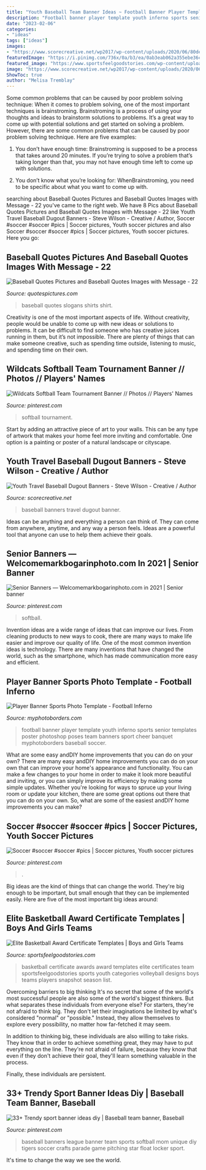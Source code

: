 ```yaml
---
title: "Youth Baseball Team Banner Ideas ~ Football Banner Player Template Youth Inferno Sports Senior Templates Poster Photoshop Poses Team Banners Sport Cheer Banquet Myphotoborders Baseball Soccer"
description: "Football banner player template youth inferno sports senior templates poster photoshop poses team banners sport cheer banquet myphotoborders baseball soccer"
date: "2023-02-06"
categories:
- "ideas"
tags: ["ideas"]
images:
- "https://www.scorecreative.net/wp2017/wp-content/uploads/2020/06/80de0593540187.5e679377d2a04.jpg"
featuredImage: "https://i.pinimg.com/736x/0a/b3/ea/0ab3eab062a355ebe36c86b81af52813.jpg"
featured_image: "https://www.sportsfeelgoodstories.com/wp-content/uploads/2017/03/newbbgrid.jpg"
image: "https://www.scorecreative.net/wp2017/wp-content/uploads/2020/06/80de0593540187.5e679377d2a04.jpg"
ShowToc: true
author: "Melisa Tremblay"
---
```



Some common problems that can be caused by poor problem solving technique:
When it comes to problem solving, one of the most important techniques is brainstroming. Brainstroming is a process of using your thoughts and ideas to brainstorm solutions to problems. It’s a great way to come up with potential solutions and get started on solving a problem. However, there are some common problems that can be caused by poor problem solving technique. Here are five examples:
1) You don’t have enough time: Brainstroming is supposed to be a process that takes around 20 minutes. If you’re trying to solve a problem that’s taking longer than that, you may not have enough time left to come up with solutions.

2) You don’t know what you’re looking for: WhenBrainstroming, you need to be specific about what you want to come up with.

	

		
searching about Baseball Quotes Pictures and Baseball Quotes Images with Message - 22 you've came to the right web. We have 8 Pics about Baseball Quotes Pictures and Baseball Quotes Images with Message - 22 like Youth Travel Baseball Dugout Banners - Steve Wilson - Creative / Author, Soccer #soccer #soccer #pics | Soccer pictures, Youth soccer pictures and also Soccer #soccer #soccer #pics | Soccer pictures, Youth soccer pictures. Here you go:
		
    
## Baseball Quotes Pictures And Baseball Quotes Images With Message - 22

<img loading=lazy src="http://quotespictures.com/wp-content/uploads/2013/11/best-baseball-slogans-quotes.jpg" onerror="this.onerror=null;this.src='https://tse1.mm.bing.net/th?id=OIP.qsj_a3ML5GoKZQI2PfgUdQHaEk&amp;pid=15.1';" alt="Baseball Quotes Pictures and Baseball Quotes Images with Message - 22">

_Source: quotespictures.com_

>baseball quotes slogans shirts shirt. 

	

Creativity is one of the most important aspects of life. Without creativity, people would be unable to come up with new ideas or solutions to problems. It can be difficult to find someone who has creative juices running in them, but it’s not impossible. There are plenty of things that can make someone creative, such as spending time outside, listening to music, and spending time on their own.

    
## Wildcats Softball Team Tournament Banner // Photos // Players&#039; Names

<img loading=lazy src="https://i.pinimg.com/736x/1d/98/9d/1d989d4752f9f5a7b18f9db060c5af99.jpg" onerror="this.onerror=null;this.src='https://tse4.mm.bing.net/th?id=OIP.EGzruAFKQcUMGqHqRxEG2QHaEK&amp;pid=15.1';" alt="Wildcats Softball Team Tournament Banner // Photos // Players&#039; Names">

_Source: pinterest.com_

>softball tournament. 

	

Start by adding an attractive piece of art to your walls. This can be any type of artwork that makes your home feel more inviting and comfortable. One option is a painting or poster of a natural landscape or cityscape.

    
## Youth Travel Baseball Dugout Banners - Steve Wilson - Creative / Author

<img loading=lazy src="https://www.scorecreative.net/wp2017/wp-content/uploads/2020/06/80de0593540187.5e679377d2a04.jpg" onerror="this.onerror=null;this.src='https://tse3.mm.bing.net/th?id=OIP.BaoWvOfhge18Z2L-5-IgPQHaEc&amp;pid=15.1';" alt="Youth Travel Baseball Dugout Banners - Steve Wilson - Creative / Author">

_Source: scorecreative.net_

>baseball banners travel dugout banner. 

	

Ideas can be anything and everything a person can think of. They can come from anywhere, anytime, and any way a person feels. Ideas are a powerful tool that anyone can use to help them achieve their goals.

    
## Senior Banners — Welcomemarkbogarinphoto.com In 2021 | Senior Banner

<img loading=lazy src="https://i.pinimg.com/736x/bb/3b/dc/bb3bdcbf93e96e11bcacf26bd468667b.jpg" onerror="this.onerror=null;this.src='https://tse1.mm.bing.net/th?id=OIP.uXO4olwFZab4fCNOeW3IaAHaJ3&amp;pid=15.1';" alt="Senior Banners — Welcomemarkbogarinphoto.com in 2021 | Senior banner">

_Source: pinterest.com_

>softball. 

	

Invention ideas are a wide range of ideas that can improve our lives. From cleaning products to new ways to cook, there are many ways to make life easier and improve our quality of life. One of the most common invention ideas is technology. There are many inventions that have changed the world, such as the smartphone, which has made communication more easy and efficient.

    
## Player Banner Sports Photo Template - Football Inferno

<img loading=lazy src="http://cdn3.bigcommerce.com/s-jdhnct1/products/461/images/1232/football_inferno_48x72_banner__75023.1462976600.500.625.jpg?c=2" onerror="this.onerror=null;this.src='https://tse1.mm.bing.net/th?id=OIP.EpE08JquxTvRl3lCxv1mogAAAA&amp;pid=15.1';" alt="Player Banner Sports Photo Template - Football Inferno">

_Source: myphotoborders.com_

>football banner player template youth inferno sports senior templates poster photoshop poses team banners sport cheer banquet myphotoborders baseball soccer. 

	

What are some easy andDIY home improvements that you can do on your own?
There are many easy andDIY home improvements you can do on your own that can improve your home's appearance and functionality. You can make a few changes to your home in order to make it look more beautiful and inviting, or you can simply improve its efficiency by making some simple updates. Whether you're looking for ways to spruce up your living room or update your kitchen, there are some great options out there that you can do on your own. So, what are some of the easiest andDIY home improvements you can make?

    
## Soccer #soccer #soccer #pics | Soccer Pictures, Youth Soccer Pictures

<img loading=lazy src="https://i.pinimg.com/736x/0a/b3/ea/0ab3eab062a355ebe36c86b81af52813.jpg" onerror="this.onerror=null;this.src='https://tse4.mm.bing.net/th?id=OIP.IeQE5dDKeUAjxj2G4A0wRQHaKX&amp;pid=15.1';" alt="Soccer #soccer #soccer #pics | Soccer pictures, Youth soccer pictures">

_Source: pinterest.com_

>. 

	

Big ideas are the kind of things that can change the world. They're big enough to be important, but small enough that they can be implemented easily. Here are five of the most important big ideas around: 

    
## Elite Basketball Award Certificate Templates | Boys And Girls Teams

<img loading=lazy src="https://www.sportsfeelgoodstories.com/wp-content/uploads/2017/03/newbbgrid.jpg" onerror="this.onerror=null;this.src='https://tse3.mm.bing.net/th?id=OIP.e9DnCGk5PLQU-pfm-Y5jQwHaQ1&amp;pid=15.1';" alt="Elite Basketball Award Certificate Templates | Boys and Girls Teams">

_Source: sportsfeelgoodstories.com_

>basketball certificate awards award templates elite certificates team sportsfeelgoodstories sports youth categories volleyball designs boys teams players snapshot season list. 

	

Overcoming barriers to big thinking
It's no secret that some of the world's most successful people are also some of the world's biggest thinkers. But what separates these individuals from everyone else?
For starters, they're not afraid to think big. They don't let their imaginations be limited by what's considered "normal" or "possible." Instead, they allow themselves to explore every possibility, no matter how far-fetched it may seem.

In addition to thinking big, these individuals are also willing to take risks. They know that in order to achieve something great, they may have to put everything on the line. They're not afraid of failure, because they know that even if they don't achieve their goal, they'll learn something valuable in the process.

 Finally, these individuals are persistent.

    
## 33+ Trendy Sport Banner Ideas Diy | Baseball Team Banner, Baseball

<img loading=lazy src="https://i.pinimg.com/736x/41/bf/9d/41bf9dfa3b81a075999c9e0229f25633.jpg" onerror="this.onerror=null;this.src='https://tse3.mm.bing.net/th?id=OIP.K39NICCA05jCd36ufqumrQAAAA&amp;pid=15.1';" alt="33+ Trendy sport banner ideas diy | Baseball team banner, Baseball">

_Source: pinterest.com_

>baseball banners league banner team sports softball mom unique diy tigers soccer crafts parade game pitching star float locker sport. 

	

It's time to change the way we see the world.

